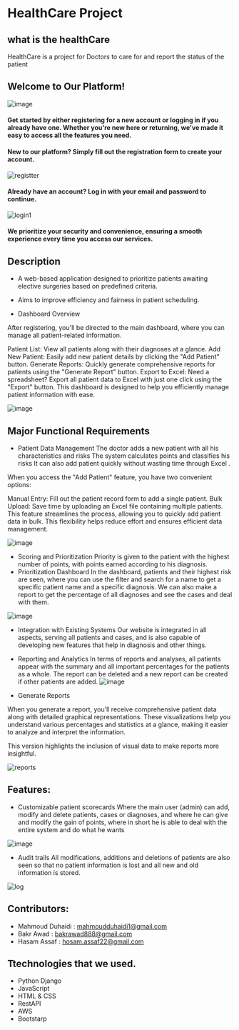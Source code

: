 # HealthCare Project


## what is the healthCare
HealthCare is a project for Doctors to care for and report the status of the patient 

## Welcome to Our Platform!

![image](https://github.com/user-attachments/assets/8f6c9234-f3ae-4530-b73f-56dbf879de9a)

#### Get started by either registering for a new account or logging in if you already have one. Whether you're new here or returning, we've made it easy to access all the features you need.

#### New to our platform? Simply fill out the registration form to create your account.

 ![registter](https://github.com/user-attachments/assets/da472656-f023-4775-9200-848409226c08)

#### Already have an account? Log in with your email and password to continue.

![login1](https://github.com/user-attachments/assets/5b41e1bf-3263-40ab-b943-43d35bbf82e8)

#### We prioritize your security and convenience, ensuring a smooth experience every time you access our services.


## Description
* A web-based application designed to prioritize patients awaiting elective surgeries based on predefined criteria.
* Aims to improve efficiency and fairness in patient scheduling.

* Dashboard Overview

After registering, you'll be directed to the main dashboard, where you can manage all patient-related information.

Patient List: View all patients along with their diagnoses at a glance.
Add New Patient: Easily add new patient details by clicking the "Add Patient" button.
Generate Reports: Quickly generate comprehensive reports for patients using the "Generate Report" button.
Export to Excel: Need a spreadsheet? Export all patient data to Excel with just one click using the "Export" button.
This dashboard is designed to help you efficiently manage patient information with ease.

![image](https://github.com/user-attachments/assets/5998f6be-8d3f-4e65-ad35-f46cd4c9ea31)


## Major Functional Requirements
* Patient Data Management
  The doctor adds a new patient with all his characteristics and risks
  The system calculates points and classifies his risks
  It can also add patient quickly without wasting time through Excel .

When you access the "Add Patient" feature, you have two convenient options:

Manual Entry: Fill out the patient record form to add a single patient.
Bulk Upload: Save time by uploading an Excel file containing multiple patients. This feature streamlines the process, allowing you to quickly add patient data in bulk.
This flexibility helps reduce effort and ensures efficient data management.
  
![image](https://github.com/user-attachments/assets/b3ea1d9f-9ec3-40ad-8a61-0b747c225dac)
* Scoring and Prioritization
  Priority is given to the patient with the highest number of points, with points earned according to his diagnosis.
* Prioritization Dashboard
  In the dashboard, patients and their highest risk are seen, where you can use the filter and search for a name to get a specific patient name and a specific diagnosis.
  We can also make a report to get the percentage of all diagnoses and see the cases and deal with them.
  
![image](https://github.com/user-attachments/assets/6b73efb7-9178-40f4-af01-34f70d86047b)

* Integration with Existing Systems
  Our website is integrated in all aspects, serving all patients and cases, and is also capable of developing new features that help in diagnosis and other things.
* Reporting and Analytics
  In terms of reports and analyses, all patients appear with the summary and all important percentages for the patients as a whole.
  The report can be deleted and a new report can be created if other patients are added.
![image](https://github.com/user-attachments/assets/69b361f3-75db-49a1-84c1-65702d40124f)

* Generate Reports

When you generate a report, you’ll receive comprehensive patient data along with detailed graphical representations. These visualizations help you understand various percentages and statistics at a glance, making it easier to analyze and interpret the information.

This version highlights the inclusion of visual data to make reports more insightful.

![reports](https://github.com/user-attachments/assets/2aa11a60-41dc-4225-b1b5-0923f4d4ce63)



## Features:
* Customizable patient scorecards
  Where the main user (admin) can add, modify and delete patients, cases or diagnoses, and where he can give and modify the gain of points, where in short he is able to deal with the entire system and do what he wants

![image](https://github.com/user-attachments/assets/e69bb92f-d84b-428f-8cd2-2710f94a02ca)

* Audit trails
  All modifications, additions and deletions of patients are also seen so that no patient information is lost and all new and old information is stored.
  
![log](https://github.com/user-attachments/assets/764b2da1-3281-4d09-b792-ce00bb72d0a0)


## Contributors:
* Mahmoud Duhaidi : mahmoudduhaidi1@gmail.com
* Bakr Awad : bakrawad888@gmail.com
* Hasam Assaf : hosam.assaf22@gmail.com

## Ttechnologies that we used.
* Python Django
* JavaScript
* HTML & CSS
* RestAPI
* AWS
* Bootstarp 
